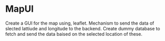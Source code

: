# MapUI
Create a GUI for the map using, leaflet.
Mechanism to send the data of slected lattiude and longitude to the backend.
Create dummy database to fetch and send the data baised on the selected location of these.

